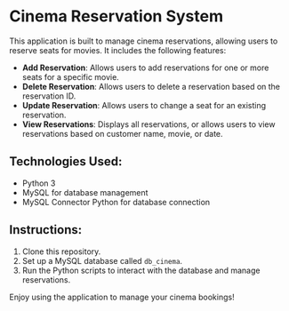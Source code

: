 # Cinema Reservation System

This application is built to manage cinema reservations, allowing users to reserve seats for movies. It includes the following features:

- **Add Reservation**: Allows users to add reservations for one or more seats for a specific movie.
- **Delete Reservation**: Allows users to delete a reservation based on the reservation ID.
- **Update Reservation**: Allows users to change a seat for an existing reservation.
- **View Reservations**: Displays all reservations, or allows users to view reservations based on customer name, movie, or date.

## Technologies Used:
- Python 3
- MySQL for database management
- MySQL Connector Python for database connection

## Instructions:
1. Clone this repository.
2. Set up a MySQL database called `db_cinema`.
3. Run the Python scripts to interact with the database and manage reservations.

Enjoy using the application to manage your cinema bookings!
